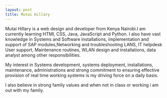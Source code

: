 ```yaml
---
layout: post
title: Mutai Hillary
---
```


Mutai Hillary is a web design and developer from Kenya Nairobi.I am currently learning HTMl, CSS, Java, JavaScript and Python. I also have vast knowledge in Systems and Software installations, implementation and support of SAP modules,Networking and troubleshooting LANS, IT helpdesk User support, Maintenance routines, WLAN design and installations, data analyst among other responsibilities. 

 My interest in Systems development, systems deployment, installations, maintenance, administrations and strong commitment to ensuring effective provision of real time working systems is my driving force on a daily basis.

I also believe in strong family values and when not in class or working i am out with my family.
